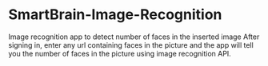# SmartBrain-Image-Recognition
Image recognition app to detect number of faces in the inserted image
After signing in, enter any url containing faces in the picture and the app will tell you the number of faces in the picture using image recognition API.
